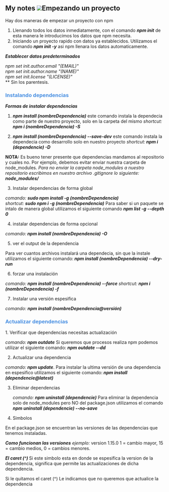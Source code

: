 <h2>
My notes <img src="https://img.icons8.com/windows/32/4a90e2/npm.png/>
</h32>


<h3 style="color: #4a90e2;">Empezando un proyecto</h3>
<p>
Hay dos maneras de empezar un proyecto con npm

1. Llenando todos los datos inmediatamente, con el comando <i><b>npm init</b></i> de esta manera le introducimos los datos que npm necesita.
2. Iniciando un proyecto rapido con datos ya establecidos. Utilizamos el comando <i><b> npm init -y</b></i> asi npm llenara los datos automaticamente.

<i><b>Establecer datos predeterminados </b></i>

  <i> npm set init.author.email "(EMAIL)"</i><br>
  <i>npm set init.author.name "(NAME)"</i><br>
  <i>npm set init.license "(LICENSE)"</i><br>
  ** Sin los parentesis.
</p>

<h3 style="color: #4a90e2;">Instalando dependencias</h3>

<p>
<i><b>Formas de instalar dependencias</b></i>

1. <i><b>npm install (nombreDependencia)</b></i> este comando instala la dependecia como parte de nuestro proyecto, solo en la carpeta del mismo
 <i>shortcut:<b> npm i (nombreDependencia) -S</b></i>

2. <i><b>npm install (nombreDependencia) --save-dev</b></i> este comando instala la dependecia como desarrollo solo en nuestro proyecto
  <i>shortcut:<b> npm i (dependencie) -D</b></i>

 <b>NOTA:</b> Es bueno tener presente que dependencias mandamos al repositorio y cuales no. Por ejemplo, debemos evitar enviar nuestra carpeta de node_modules.
 <i>Para no enviar la carpeta node_modules a nuestro repositorio escribimos en nuestro archivo .gitignore lo siguiente: <b>node_modules/</b></i>

3. Instalar dependencias de forma global

  <i>comando: <b>sudo npm install -g (nombreDependencia)</b></i><br>
   <i> shortcut: <b>sudo npm i -g (nombreDependencia)</b></i>
  Para saber si un paquete se intalo de manera global utilizamos el siguiente comando <i><b> npm list -g --depth 0</b></i>

4. instalar dependencias de forma opcional

  <i>comando:<b> npm install (nombreDependencia) -O </b></i>

5. ver el output de la dependencia

  Para ver cuantos archivos instalará una dependecia, sin que la instale utilizamos el siguiente comando:<i><b> npm install (nombreDependencia) --dry-run </b></i>

6. forzar una instalación 

 <i> comando: <b>npm install (nombreDependencia) --force</b></i>
   <i> shortcut: <b>npm i (nombreDependencia) -f</b></i>

7. Instalar una versión espesifica

  <i>comando: <b>npm install (nombreDependencia@versión)</b></i>
</p>

<h3 style="color: #4a90e2;">Actualizar dependencias</h3>
<p>
1. Verificar que dependencias necesitas actualización

  <i>comando:<b> npm outdate</b></i>
  Si queremos que procesos realiza npm podemos utilizar el siguiente comando:  <i><b>npm outdate --dd</b></i>

 2. Actualizar una dependencia 

  <i>comando:<b> npm update</b></i>. Para instalar la ultima versión de una dependencia en espesifico utilizamos el siguiente comando:<i><b> npm install (dependencie@latest)</b></i>

 3. Eliminar dependencias

    <i>comando: <b>npm uninstall (dependencie)</b></i> Para eliminar la dependencia solo de node_modules pero NO del package.json utilizamos el comando<i><b> npm uninstall (dependencie) --no-save</b></i>

4. Simbolos

  En el package.json se encuentran las versiones de las dependencias que tenemos instaladas.

  <i><b>Como funcionan las versiones</b></i>
 <i>ejemplo: </i> version 1.15.0
  1 = cambio mayor,
  15 = cambio medios,
  0 = cambios menores.

 <i><b>El caret (^) </b></i>Si este simbolo esta en donde se espesifica la version de la dependencia, significa que permite las actualizaciones de dicha dependencia.

Si le quitamos el caret (^) Le indicamos que no queremos que actualice la dependencia
</p>